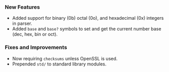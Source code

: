### New Features

* Added support for binary (0b) octal (0o), and hexadecimal (0x) integers in parser.
* Added `base` and `base?` symbols to set and get the current number base (dec, hex, bin or oct).

### Fixes and Improvements

* Now requiring `checksums` unless OpenSSL is used.
* Prepended `std/` to standard library modules.
